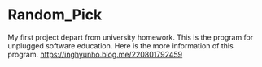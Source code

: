 # Random_Pick
My first project depart from university homework.
This is the program for unplugged software education.
Here is the more information of this program.
https://inghyunho.blog.me/220801792459
